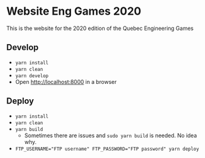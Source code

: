 # Website Eng Games 2020

This is the website for the 2020 edition of the Quebec Engineering Games

## Develop

* `yarn install`
* `yarn clean`
* `yarn develop`
* Open [http://localhost:8000](http://localhost:8000) in a browser

## Deploy

* `yarn install`
* `yarn clean`
* `yarn build`
    * Sometimes there are issues and `sudo yarn build` is needed. No idea why.
* `FTP_USERNAME="FTP username" FTP_PASSWORD="FTP password" yarn deploy`
